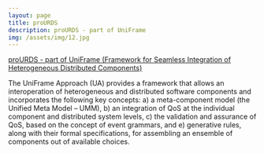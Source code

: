 ```yaml
---
layout: page
title: proURDS
description: proURDS - part of UniFrame
img: /assets/img/12.jpg
---
```



[proURDS - part of UniFrame (Framework for Seamless Integration of Heterogeneous Distributed Components)](http://uniframe.cs.iupui.edu/trusscom/)


The UniFrame Approach (UA) provides a framework that allows an interoperation of heterogeneous and distributed software components and incorporates the following key concepts: a) a meta-component model (the Unified Meta Model – UMM), b) an integration of QoS at the individual component and distributed system levels, c) the validation and assurance of QoS, based on the concept of event grammars, and e) generative rules, along with their formal specifications, for assembling an ensemble of components out of available choices.